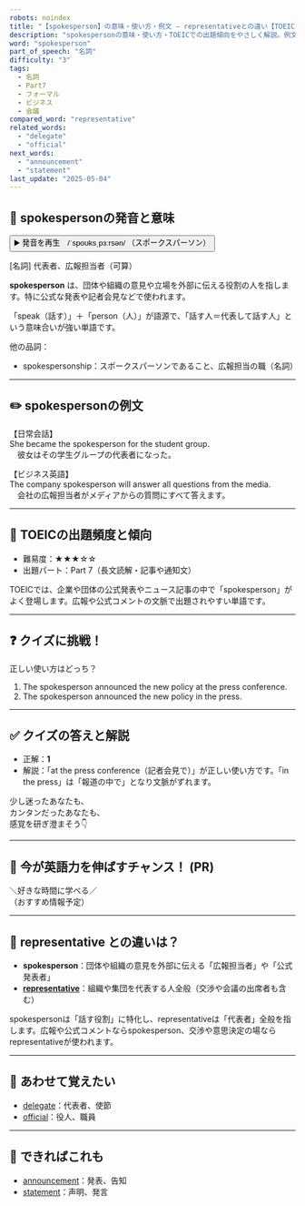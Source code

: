 ```yaml
---
robots: noindex
title: "【spokesperson】の意味・使い方・例文 ― representativeとの違い【TOEIC英単語】"
description: "spokespersonの意味・使い方・TOEICでの出題傾向をやさしく解説。例文・クイズ付きでrepresentativeとの違いもわかりやすく学べます。"
word: "spokesperson"
part_of_speech: "名詞"
difficulty: "3"
tags:
  - 名詞
  - Part7
  - フォーマル
  - ビジネス
  - 会議
compared_word: "representative"
related_words:
  - "delegate"
  - "official"
next_words:
  - "announcement"
  - "statement"
last_update: "2025-05-04"
---
```


## 🔰 spokespersonの発音と意味

<button class="play-audio" onclick="playTTS('spokesperson')">
  <span class="play-audio-main">
    ▶️ 発音を再生　/ˈspoʊksˌpɜːrsən/
  </span>
  <span class="play-audio-sub">
    （スポークスパーソン）
  </span>
</button>

[名詞] 代表者、広報担当者（可算）

**spokesperson** は、団体や組織の意見や立場を外部に伝える役割の人を指します。特に公式な発表や記者会見などで使われます。

「speak（話す）」＋「person（人）」が語源で、「話す人＝代表して話す人」という意味合いが強い単語です。

他の品詞：  
- spokespersonship：スポークスパーソンであること、広報担当の職（名詞）

---

## ✏️ spokespersonの例文

【日常会話】  
She became the spokesperson for the student group.  
　彼女はその学生グループの代表者になった。

【ビジネス英語】  
The company spokesperson will answer all questions from the media.  
　会社の広報担当者がメディアからの質問にすべて答えます。

---

## 🎯 TOEICの出題頻度と傾向

- 難易度：★★★☆☆
- 出題パート：Part 7（長文読解・記事や通知文）

TOEICでは、企業や団体の公式発表やニュース記事の中で「spokesperson」がよく登場します。広報や公式コメントの文脈で出題されやすい単語です。

---

## ❓ クイズに挑戦！

正しい使い方はどっち？

1. The spokesperson announced the new policy at the press conference.  
2. The spokesperson announced the new policy in the press.

---

## ✅ クイズの答えと解説

- 正解：**1**
- 解説：「at the press conference（記者会見で）」が正しい使い方です。「in the press」は「報道の中で」となり文脈がずれます。

少し迷ったあなたも、  
カンタンだったあなたも、  
感覚を研ぎ澄まそう👇️

---

## 🚀 今が英語力を伸ばすチャンス！ (PR)

<div class="info-center">
＼好きな時間に学べる／<br>  
（おすすめ情報予定）
</div>

---

## 🤔  representative との違いは？

- **spokesperson**：団体や組織の意見を外部に伝える「広報担当者」や「公式発表者」
- **[representative](/word/representative/)**：組織や集団を代表する人全般（交渉や会議の出席者も含む）

spokespersonは「話す役割」に特化し、representativeは「代表者」全般を指します。広報や公式コメントならspokesperson、交渉や意思決定の場ならrepresentativeが使われます。

---

## 🧩 あわせて覚えたい

- [delegate](/word/delegate/)：代表者、使節
- [official](/word/official/)：役人、職員

---

## 📖 できればこれも

- [announcement](/word/announcement/)：発表、告知
- [statement](/word/statement/)：声明、発言

<!-- cvid: aid39_bid36 -->

